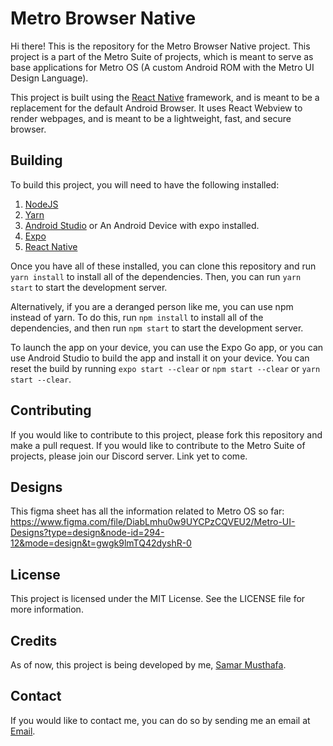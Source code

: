 # Metro Browser Native

Hi there! This is the repository for the Metro Browser Native project. This project is a part of the Metro Suite of projects, which is meant to serve as base applications for Metro OS (A custom Android ROM with the Metro UI Design Language).

This project is built using the [React Native](https://reactnative.dev/) framework, and is meant to be a replacement for the default Android Browser. 
It uses React Webview to render webpages, and is meant to be a lightweight, fast, and secure browser.

## Building

To build this project, you will need to have the following installed:
1. [NodeJS](https://nodejs.org/en/)
2. [Yarn](https://yarnpkg.com/)
3. [Android Studio](https://developer.android.com/studio) or An Android Device with expo installed.
4. [Expo](https://expo.io/)
5. [React Native](https://reactnative.dev/)


Once you have all of these installed, you can clone this repository and run `yarn install` to install all of the dependencies. 
Then, you can run `yarn start` to start the development server.

Alternatively, if you are a deranged person like me, you can use npm instead of yarn. To do this, run `npm install` to install all of the dependencies, and then run `npm start` to start the development server.

To launch the app on your device, you can use the Expo Go app, or you can use Android Studio to build the app and install it on your device.
You can reset the build by running `expo start --clear` or `npm start --clear` or `yarn start --clear`.

## Contributing

If you would like to contribute to this project, please fork this repository and make a pull request.
If you would like to contribute to the Metro Suite of projects, please join our Discord server. Link yet to come.

## Designs

This figma sheet has all the information related to Metro OS so far:
https://www.figma.com/file/DiabLmhu0w9UYCPzCQVEU2/Metro-UI-Designs?type=design&node-id=294-12&mode=design&t=gwgk9lmTQ42dyshR-0

## License

This project is licensed under the MIT License. See the LICENSE file for more information.

## Credits

As of now, this project is being developed by me, [Samar Musthafa](github.com/god-s-perfect-idiot).

## Contact

If you would like to contact me, you can do so by sending me an email at [Email](mailto:samarmusthafa2014@gmail.com).
